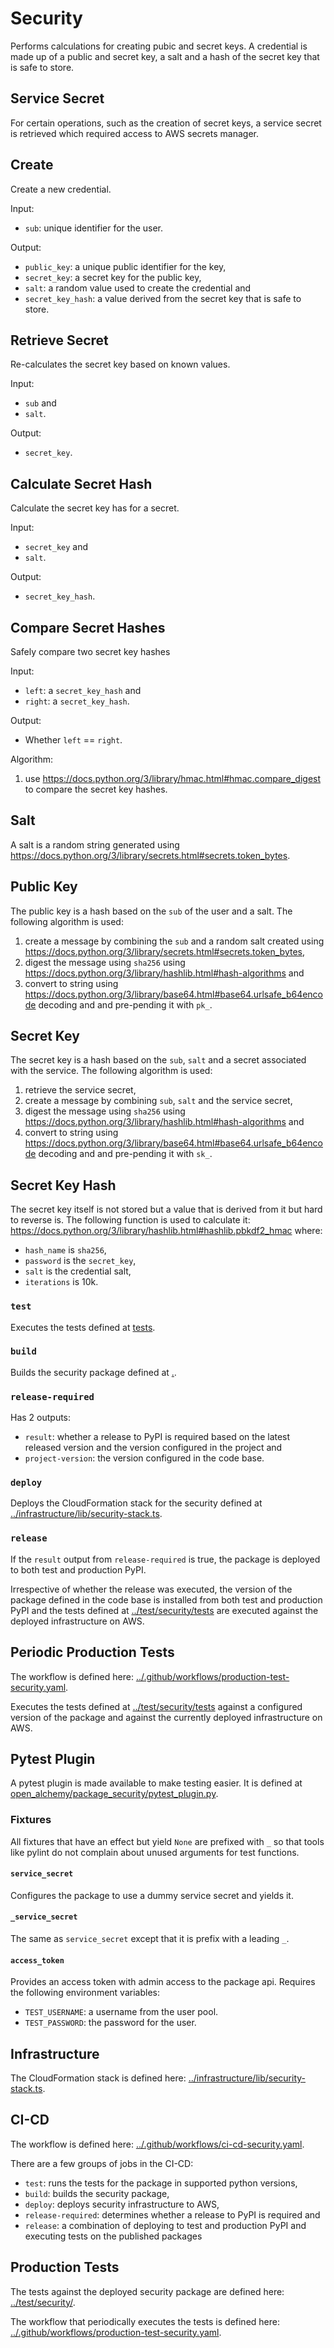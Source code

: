 # Security

Performs calculations for creating pubic and secret keys. A credential is made
up of a public and secret key, a salt and a hash of the secret key that is safe
to store.

## Service Secret

For certain operations, such as the creation of secret keys, a service secret
is retrieved which required access to AWS secrets manager.

## Create

Create a new credential.

Input:

- `sub`: unique identifier for the user.

Output:

- `public_key`: a unique public identifier for the key,
- `secret_key`: a secret key for the public key,
- `salt`: a random value used to create the credential and
- `secret_key_hash`: a value derived from the secret key that is safe to store.

## Retrieve Secret

Re-calculates the secret key based on known values.

Input:

- `sub` and
- `salt`.

Output:

- `secret_key`.

## Calculate Secret Hash

Calculate the secret key has for a secret.

Input:

- `secret_key` and
- `salt`.

Output:

- `secret_key_hash`.

## Compare Secret Hashes

Safely compare two secret key hashes

Input:

- `left`: a `secret_key_hash` and
- `right`: a `secret_key_hash`.

Output:

- Whether `left` == `right`.

Algorithm:

1. use <https://docs.python.org/3/library/hmac.html#hmac.compare_digest> to
   compare the secret key hashes.

## Salt

A salt is a random string generated using
<https://docs.python.org/3/library/secrets.html#secrets.token_bytes>.

## Public Key

The public key is a hash based on the `sub` of the user and a salt. The
following algorithm is used:

1. create a message by combining the `sub` and a random salt created using
   <https://docs.python.org/3/library/secrets.html#secrets.token_bytes>,
1. digest the message using `sha256` using
   <https://docs.python.org/3/library/hashlib.html#hash-algorithms>
   and
1. convert to string using
   <https://docs.python.org/3/library/base64.html#base64.urlsafe_b64encode>
   decoding and and pre-pending it with `pk_`.

## Secret Key

The secret key is a hash based on the `sub`, `salt` and a secret associated
with the service. The following algorithm is used:

1. retrieve the service secret,
1. create a message by combining `sub`, `salt` and the service secret,
1. digest the message using `sha256` using
   <https://docs.python.org/3/library/hashlib.html#hash-algorithms>
   and
1. convert to string using
   <https://docs.python.org/3/library/base64.html#base64.urlsafe_b64encode>
   decoding and and pre-pending it with `sk_`.

## Secret Key Hash

The secret key itself is not stored but a value that is derived from it but
hard to reverse is. The following function is used to calculate it:
<https://docs.python.org/3/library/hashlib.html#hashlib.pbkdf2_hmac>
where:

- `hash_name` is `sha256`,
- `password` is the `secret_key`,
- `salt` is the credential salt,
- `iterations` is 10k.

### `test`

Executes the tests defined at [tests](tests).

### `build`

Builds the security package defined at [.](.).

### `release-required`

Has 2 outputs:

- `result`: whether a release to PyPI is required based on the latest released
  version and the version configured in the project and
- `project-version`: the version configured in the code base.

### `deploy`

Deploys the CloudFormation stack for the security defined at
[../infrastructure/lib/security-stack.ts](../infrastructure/lib/security-stack.ts).

### `release`

If the `result` output from `release-required` is true, the package is deployed
to both test and production PyPI.

Irrespective of whether the release was executed, the version of the package
defined in the code base is installed from both test and production PyPI and
the tests defined at [../test/security/tests](../test/security/tests) are
executed against the deployed infrastructure on AWS.

## Periodic Production Tests

The workflow is defined here:
[../.github/workflows/production-test-security.yaml](../.github/workflows/production-test-security.yaml).

Executes the tests defined at [../test/security/tests](../test/security/tests)
against a configured version of the package and against the currently deployed
infrastructure on AWS.

## Pytest Plugin

A pytest plugin is made available to make testing easier. It is defined at
[open_alchemy/package_security/pytest_plugin.py](open_alchemy/package_security/pytest_plugin.py).

### Fixtures

All fixtures that have an effect but yield `None` are prefixed with `_` so that
tools like pylint do not complain about unused arguments for test functions.

#### `service_secret`

Configures the package to use a dummy service secret and yields it.

#### `_service_secret`

The same as `service_secret` except that it is prefix with a leading `_`.

#### `access_token`

Provides an access token with admin access to the package api. Requires the
following environment variables:

- `TEST_USERNAME`: a username from the user pool.
- `TEST_PASSWORD`: the password for the user.

## Infrastructure

The CloudFormation stack is defined here:
[../infrastructure/lib/security-stack.ts](../infrastructure/lib/security-stack.ts).

## CI-CD

The workflow is defined here:
[../.github/workflows/ci-cd-security.yaml](../.github/workflows/ci-cd-security.yaml).

There are a few groups of jobs in the CI-CD:

- `test`: runs the tests for the package in supported python versions,
- `build`: builds the security package,
- `deploy`: deploys security infrastructure to AWS,
- `release-required`: determines whether a release to PyPI is required and
- `release`: a combination of deploying to test and production PyPI and
  executing tests on the published packages

## Production Tests

The tests against the deployed security package are defined here:
[../test/security/](../test/security/).

The workflow that periodically executes the tests is defined here:
[../.github/workflows/production-test-security.yaml](../.github/workflows/production-test-security.yaml).
